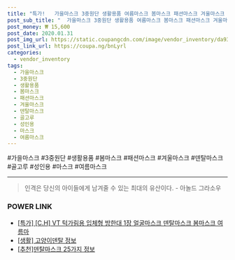 ```yaml
--- 
title: "특가!   가을마스크 3중원단 생활용품 여름마스크 봄마스크 패션마스크 겨울마스크 순면 덴탈마스크 골고루 성인용 마스크 얼..." 
post_sub_title: "  가을마스크 3중원단 생활용품 여름마스크 봄마스크 패션마스크 겨울마스크 순면 덴탈마스크 골고루 성인용 마스크 얼굴마스크 10장 순면방한대" 
post_money: ₩ 15,600 
post_date: 2020.01.31 
post_img_url: https://static.coupangcdn.com/image/vendor_inventory/da93/9e1b977c66e7ecb93349b6dbec51b15a00932f807960ca6894ff2d5b64da.jpg 
post_link_url: https://coupa.ng/bnLyrl 
categories: 
  - vendor_inventory 
tags: 
  - 가을마스크 
  - 3중원단 
  - 생활용품 
  - 봄마스크 
  - 패션마스크 
  - 겨울마스크 
  - 덴탈마스크 
  - 골고루 
  - 성인용 
  - 마스크 
  - 여름마스크 
--- 
```

  #가을마스크 #3중원단 #생활용품 #봄마스크 #패션마스크 #겨울마스크 #덴탈마스크 #골고루 #성인용 #마스크 #여름마스크 
<hr> 

> 인격은 당신의 아이들에게 남겨줄 수 있는 최대의 유산이다. - 아놀드 그라소우 


### POWER LINK

* <a href="https://blog.naver.com/an0733/221791340844" target="_blank">[특가] [C.H] VT 턱가림용 입체형 방한대 1장 얼굴마스크 덴탈마스크 봄마스크 여름마</a>
* <a href="https://blog.naver.com/santokki14/221767449171" target="_blank"> [생활] 고양이덴탈 정보 </a>
* <a href="https://blog.naver.com/fasyy4321/221791227849" target="_blank">[추천]덴탈마스크 25가지 정보</a>
